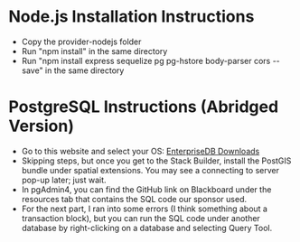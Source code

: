 # Node.js Installation Instructions 
- Copy the provider-nodejs folder
- Run "npm install" in the same directory
- Run "npm install express sequelize pg pg-hstore body-parser cors --save" in the same directory

# PostgreSQL Instructions (Abridged Version)
- Go to this website and select your OS: [EnterpriseDB Downloads](https://www.enterprisedb.com/downloads/postgres-postgresql-downloads)
- Skipping steps, but once you get to the Stack Builder, install the PostGIS bundle under spatial extensions. You may see a connecting to server pop-up later; just wait.
- In pgAdmin4, you can find the GitHub link on Blackboard under the resources tab that contains the SQL code our sponsor used.
- For the next part, I ran into some errors (I think something about a transaction block), but you can run the SQL code under another database by right-clicking on a database and selecting Query Tool.

